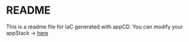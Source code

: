 # README
This is a readme file for IaC generated with appCD.
You can modify your appStack -> [here](http://cloud.stackgen.com/appstacks/4fe377da-bee0-421b-853a-dceb29d6f6e1)
